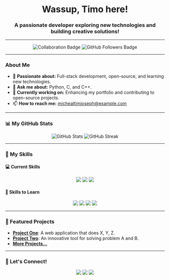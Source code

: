 <h1 align="center">Wassup, Timo here!</h1>
<h3 align="center">A passionate developer exploring new technologies and building creative solutions!</h3>

---

<p align="center">
  <img src="https://img.shields.io/badge/-Open%20to%20collaboration-green?style=for-the-badge" alt="Collaboration Badge" />
  <img src="https://img.shields.io/github/followers/michealtimjoseph?style=for-the-badge" alt="GitHub Followers Badge" />
</p>

---

###  About Me
- 🌟 **Passionate about:** Full-stack development, open-source, and learning new technologies.
- 💬 **Ask me about:** Python, C, and C++.
- 🎯 **Currently working on:** Enhancing my portfolio and contributing to open-source projects.
- 📫 **How to reach me:** [michealtimjoseph@example.com](mailto:michealtimjoseph.enriquez@gmail.com)

---

### 📊 My GitHub Stats
<p align="center">
  <img src="https://github-readme-stats.vercel.app/api?username=michealtimjoseph&show_icons=true&theme=radical" alt="GitHub Stats" />
  <img src="https://github-readme-streak-stats.herokuapp.com/?user=michealtimjoseph&theme=radical" alt="GitHub Streak" />
</p>

---

### 🚀 My Skills
#### 💻 Current Skills
<p align="center">
  <img src="https://img.shields.io/badge/-Python-3776AB?logo=python&logoColor=white&style=for-the-badge" />
  <img src="https://img.shields.io/badge/-C-A8B9CC?logo=c&logoColor=black&style=for-the-badge" />
  <img src="https://img.shields.io/badge/-C++-00599C?logo=cplusplus&logoColor=white&style=for-the-badge" />
</p>

#### 🌱 Skills to Learn
<p align="center">
  <img src="https://img.shields.io/badge/-JavaScript-F7DF1E?logo=javascript&logoColor=black&style=for-the-badge" />
  <img src="https://img.shields.io/badge/-HTML5-E34F26?logo=html5&logoColor=white&style=for-the-badge" />
  <img src="https://img.shields.io/badge/-CSS3-1572B6?logo=css3&logoColor=white&style=for-the-badge" />
  <img src="https://img.shields.io/badge/-React-61DAFB?logo=react&logoColor=black&style=for-the-badge" />
</p>

---

### 🌟 Featured Projects
- **[Project One](https://github.com/michealtimjoseph/project-one)**: A web application that does X, Y, Z.
- **[Project Two](https://github.com/michealtimjoseph/project-two)**: An innovative tool for solving problem A and B.
- **[More Projects...](https://github.com/michealtimjoseph)**

---
### 🤝 Let's Connect!
<p align="center">
  <a href="https://facebook.com/emtejey" target="_blank"><img src="https://img.shields.io/badge/-Facebook-1877F2?logo=facebook&logoColor=white&style=for-the-badge" /></a>
  <a href="https://instagram.com/timjoseeeeph/" target="_blank"><img src="https://img.shields.io/badge/-Instagram-E4405F?logo=instagram&logoColor=white&style=for-the-badge" /></a>
  <a href="mailto:michealtimjoseph.enriquez@gmail.com" target="_blank"><img src="https://img.shields.io/badge/-Email-D14836?logo=gmail&logoColor=white&style=for-the-badge" /></a>
</p>
